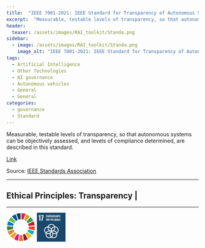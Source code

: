 ```yaml
---
title:  "IEEE 7001-2021: IEEE Standard for Transparency of Autonomous Systems"  
excerpt:  "Measurable, testable levels of transparency, so that autonomous systems can be objectively assessed, and levels of compliance determined, are described in this standard. (...)"  
header:
  teaser: /assets/images/RAI_toolkit/Standa.png
sidebar:
  - image: /assets/images/RAI_toolkit/Standa.png
    image_alt: "IEEE 7001-2021: IEEE Standard for Transparency of Autonomous Systems"
tags:
  - Artificial Intelligence
  - Other Technologies
  - AI governance
  - Autonomous vehicles
  - General
  - General
categories:
  - governance
  - Standard
---
```

Measurable, testable levels of transparency, so that autonomous systems can be objectively assessed, and levels of compliance determined, are described in this standard.

[Link](https://standards.ieee.org/ieee/7001/6929/)

Source: [IEEE Standards Association](https://standards.ieee.org/)

<hr>
<h2>Ethical Principles: Transparency | </h2>
<hr>

<img src="/assets/images/sdg/SDG_Wheel_WEB/SDG_Wheel_WEB.png" width="15%"/>
<img src="/assets/images/sdg/SDG_Icons_2019_WEB/E-WEB-Goal-17.png" Width = "15%"/>
